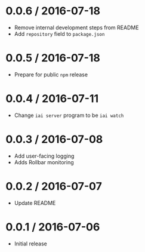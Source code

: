 0.0.6 / 2016-07-18
==================

* Remove internal development steps from README
* Add `repository` field to `package.json`

0.0.5 / 2016-07-18
==================

* Prepare for public `npm` release

0.0.4 / 2016-07-11
==================

* Change `iai server` program to be `iai watch`

0.0.3 / 2016-07-08
==================

* Add user-facing logging
* Adds Rollbar monitoring

0.0.2 / 2016-07-07
==================

* Update README

0.0.1 / 2016-07-06
==================

* Initial release
